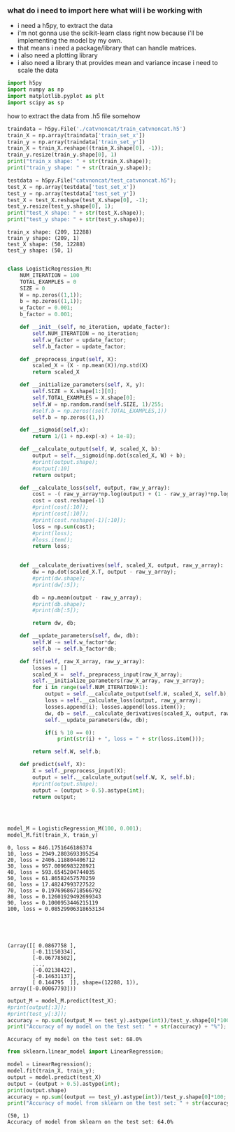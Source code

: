 ### what do i need to import here what will i be working with
- i need a h5py, to extract the data
- i'm not gonna use the scikit-learn class right now because i'll be implementing the model
  by my own.
- that means i need a package/library that can handle matrices.
- i also need a plotting library
- i also need a library that provides mean and variance incase i need to scale the data


```python
import h5py
import numpy as np
import matplotlib.pyplot as plt
import scipy as sp
```

how to extract the data from .h5 file somehow


```python
traindata = h5py.File('./catvnoncat/train_catvnoncat.h5')
train_X = np.array(traindata['train_set_x'])
train_y = np.array(traindata['train_set_y'])
train_X = train_X.reshape((train_X.shape[0], -1));
train_y.resize(train_y.shape[0], 1) 
print("train_x shape: " + str(train_X.shape));
print("train_y shape: " + str(train_y.shape));

testdata = h5py.File("catvnoncat/test_catvnoncat.h5");
test_X = np.array(testdata['test_set_x'])
test_y = np.array(testdata['test_set_y'])
test_X = test_X.reshape(test_X.shape[0], -1);
test_y.resize(test_y.shape[0], 1);
print("test_X shape: " + str(test_X.shape));
print("test_y shape: " + str(test_y.shape));
```

    train_x shape: (209, 12288)
    train_y shape: (209, 1)
    test_X shape: (50, 12288)
    test_y shape: (50, 1)



```python

class LogisticRegression_M:
    NUM_ITERATION = 100
    TOTAL_EXAMPLES = 0
    SIZE = 0
    W = np.zeros((1,1));
    b = np.zeros((1,1));
    w_factor = 0.001;
    b_factor = 0.001;

    def __init__(self, no_iteration, update_factor):
        self.NUM_ITERATION = no_iteration;
        self.w_factor = update_factor;
        self.b_factor = update_factor;

    def _preprocess_input(self, X):
        scaled_X = (X - np.mean(X))/np.std(X)
        return scaled_X

    def __initialize_parameters(self, X, y):
        self.SIZE = X.shape[1:][0];
        self.TOTAL_EXAMPLES = X.shape[0];
        self.W = np.random.rand(self.SIZE, 1)/255;
        #self.b = np.zeros((self.TOTAL_EXAMPLES,1))
        self.b = np.zeros((1,))

    def __sigmoid(self,x):
        return 1/(1 + np.exp(-x) + 1e-8);

    def __calculate_output(self, W, scaled_X, b):
        output = self.__sigmoid(np.dot(scaled_X, W) + b);
        #print(output.shape);
        #output[:10]
        return output;

    def __calculate_loss(self, output, raw_y_array):
        cost = -( raw_y_array*np.log(output) + (1 - raw_y_array)*np.log(1 - output) )
        cost = cost.reshape(-1)
        #print(cost[:10]);
        #print(cost[:10]);
        #print(cost.reshape(-1)[:10]);
        loss = np.sum(cost);
        #print(loss);
        #loss.item();
        return loss;
        

    def __calculate_derivatives(self, scaled_X, output, raw_y_array):
        dw = np.dot(scaled_X.T, output - raw_y_array);
        #print(dw.shape);
        #print(dw[:5]);

        db = np.mean(output - raw_y_array);
        #print(db.shape);
        #print(db[:5]);

        return dw, db;

    def __update_parameters(self, dw, db):
        self.W -= self.w_factor*dw;
        self.b -= self.b_factor*db;

    def fit(self, raw_X_array, raw_y_array):
        losses = []
        scaled_X =  self._preprocess_input(raw_X_array);
        self.__initialize_parameters(raw_X_array, raw_y_array);
        for i in range(self.NUM_ITERATION+1):
            output = self.__calculate_output(self.W, scaled_X, self.b);
            loss = self.__calculate_loss(output, raw_y_array);
            losses.append(i); losses.append(loss.item());
            dw, db = self.__calculate_derivatives(scaled_X, output, raw_y_array);
            self.__update_parameters(dw, db);

            if(i % 10 == 0):
                print(str(i) + ", loss = " + str(loss.item()));

        return self.W, self.b;

    def predict(self, X):
        X = self._preprocess_input(X);
        output = self.__calculate_output(self.W, X, self.b);
        #print(output.shape);
        output = (output > 0.5).astype(int);
        return output;

    
        
```


```python
model_M = LogisticRegression_M(100, 0.001);
model_M.fit(train_X, train_y)
```

    0, loss = 846.1751646186374
    10, loss = 2949.2803693395254
    20, loss = 2406.118804406712
    30, loss = 957.0096983228921
    40, loss = 593.6545204744035
    50, loss = 61.86582457570259
    60, loss = 17.48247993727522
    70, loss = 0.19769686718566792
    80, loss = 0.12601929492699343
    90, loss = 0.1000953446215119
    100, loss = 0.08529906318653134





    (array([[ 0.0867758 ],
            [-0.11150334],
            [-0.06778502],
            ...,
            [-0.02138422],
            [-0.14631137],
            [ 0.144795  ]], shape=(12288, 1)),
     array([-0.00067793]))




```python
output_M = model_M.predict(test_X);
#print(output[:3]);
#print(test_y[:3]);
accuracy = np.sum((output_M == test_y).astype(int))/test_y.shape[0]*100;
print("Accuracy of my model on the test set: " + str(accuracy) + "%");
```

    Accuracy of my model on the test set: 68.0%



```python
from sklearn.linear_model import LinearRegression;

```


```python
model = LinearRegression();
model.fit(train_X, train_y);
output = model.predict(test_X)
output = (output > 0.5).astype(int);
print(output.shape)
accuracy = np.sum((output == test_y).astype(int))/test_y.shape[0]*100;
print("Accuracy of model from sklearn on the test set: " + str(accuracy) + "%");
```

    (50, 1)
    Accuracy of model from sklearn on the test set: 64.0%

